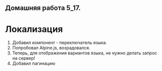 ## Домашняя работа 5_17.
# Локализация

1. Добавил компонент - переключатель языка.
2. Попробовал Alpine.js, возрадовался.
3. Теперь, для отображения вариантов языка, не нужно делать запрос на сервер!
4. Добавил пагинацию